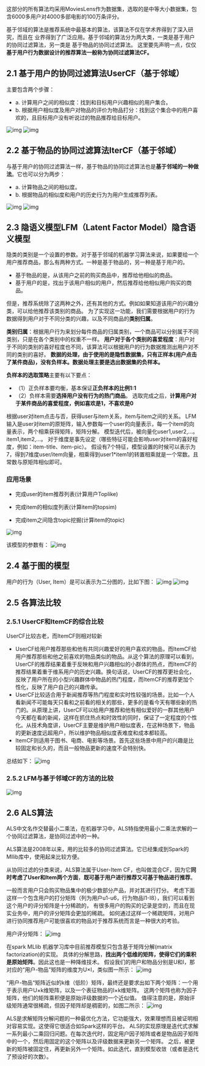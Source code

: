 这部分的所有算法均采用MoviesLens作为数据集，选取的是中等大小数据集，包含6000多用户对4000多部电影的100万条评分。

基于邻域的算法是推荐系统中最基本的算法，该算法不仅在学术界得到了深入研究，而且在 业界得到了广泛应用。基于邻域的算法分为两大类，一类是基于用户的协同过滤算法，另一类是 基于物品的协同过滤算法。
这里要先声明一点，仅仅**基于用户行为数据设计的推荐算法一般称为协同过滤算法CF。**

## 2.1 基于用户的协同过滤算法UserCF（基于邻域）
主要包含两个步骤：
* a. 计算用户之间的相似度：找到和目标用户兴趣相似的用户集合。
* b. 根据用户相似度及用户对物品的评价为物品打分：找到这个集合中的用户喜欢的，且目标用户没有听说过的物品推荐给目标用户。

![img](img/1.jpg)
![img](img/2.jpg)

## 2.2 基于物品的协同过滤算法IterCF（基于邻域）
与基于用户的协同过滤算法一样，基于物品的协同过滤算法也是**基于邻域的一种做法**。它也可以分为两步：
* a. 计算物品之间的相似度。
* b. 根据物品的相似度和用户的历史行为为用户生成推荐列表。

![img](img/3.jpg)
![img](img/4.jpg)

## 2.3 隐语义模型LFM（Latent Factor Model）隐含语义模型

隐类的类别是一个设置的参数。对于基于邻域的机器学习算法来说，如果要给一个用户推荐商品，那么有两种方式。一种是基于物品的，另一种是基于用户的。

* 基于物品的是，从该用户之前的购买商品中，推荐给他相似的商品。
* 基于用户的是，找出于该用户相似的用户，然后推荐给他相似用户购买的商品。

但是，推荐系统除了这两种之外，还有其他的方式。例如如果知道该用户的兴趣分类，可以给他推荐该类别的商品。
为了实现这一功能，我们需要根据用户的行为数据得到用户对于不同分类的兴趣，以及不同商品的**类别归属**。

**类别归属**：根据用户行为来划分每件商品的归属类别，一个商品可以分别属于不同类别，只是在各个类别中的权重不一样。
**用户对于各个类别的喜爱程度**：用户对于不同的类别的喜好程度也不同，该算法可以根据用户的行为数据推测出用户对不同的类别的喜好。
**数据的处理，由于使用的是隐性数据集，只有正样本(用户点击了某件商品)，没有负样本。数据处理主要是选出数据集的负样本。**

**负样本的选取策略**主要有以下要点：
* （1）正负样本要均衡，基本保证**正负样本的比例1:1**
* （2）负样本需要**选择用户没有行为的热门商品**。
选取完成之后，**计算用户对于某件商品的喜爱程度，例如喜欢是1，不喜欢是0**

根据user对item点击与否，获得user与item关系，item与item之间的关系。
LFM输入是user对item的原矩阵，输入参数每一个user的向量表示，每一个item的向量表示，两个相乘获得矩阵，矩阵分解。
模型迭代后，被向量化user1,user2,...。item1,item2,...。
对于维度是事先设定（哪些特征可能会影响user对item的喜好程度，例如：item-title、item-pic）。
假设有7个特征，模型设置的时候可以表示为7，得到7维度user/item向量，相乘得到user1*item1的转置相乘就是一个常数。且常数与原矩阵相似即可。

### 应用场景

* 完成user的item推荐列表(计算用户Toplike)

* 完成item的相似度列表(计算item的topsim)

* 完成item之间隐含topic挖掘(计算item的topic)

![img](img/5.jpg)

该模型的参数有：
![img](img/10.png)

## 2.4 基于图的模型
用户的行为（User, Item）是可以表示为二分图的，比如下图：
![img](img/6.png)
![img](img/7.jpg)

## 2.5 各算法比较

### 2.5.1 UserCF和ItemCF的综合比较

UserCF比较古老，而ItemCF则相对较新
* UserCF给用户推荐那些和他有共同兴趣爱好的用户喜欢的物品，而ItemCF给用户推荐那些和他之前喜欢的物品类似的物品。从这个算法的原理可以看到，UserCF的推荐结果着重于反映和用户兴趣相似的小群体的热点，而ItemCF的推荐结果着重于维系用户的历史兴趣。换句话说，UserCF的推荐更社会化，反映了用户所在的小型兴趣群体中物品的热门程度，而ItemCF的推荐更加个性化，反映了用户自己的兴趣传承。
* UserCF比较适合用于新闻推荐等热门程度和实时性较强的场景。比如一个人看新闻不可能每天只看和之前看的相关的那些，更多的是看今天有哪些新的热门的。从原理上讲，UserCF可以给用户推荐和他有相似爱好的一群其他用户今天都在看的新闻，这样在抓住热点和时效性的同时，保证了一定程度的个性化。从技术角度讲，UserCF主要是维护用户相似度表，在这种场景下，物品的更新速度远超用户，所以维护物品相似度表难度和成本都较高。
* ItemCF则适用于图书、电商、电影等场景。首先这些场景中用户的兴趣是比较固定和长久的，而且一般物品更新的速度不会特别快。

总结如下：
![img](img/8.png)

### 2.5.2 LFM与基于邻域CF的方法的比较
![img](img/9.jpg)

## 2.6 ALS算法

ALS中文名作交替最小二乘法，在机器学习中，ALS特指使用最小二乘法求解的一个协同过滤算法，是协同过滤中的一种。

ALS算法是2008年以来，用的比较多的协同过滤算法。它已经集成到Spark的Mllib库中，使用起来比较方便。

从协同过滤的分类来说，ALS算法属于User-Item CF，也叫做混合CF，因为它**同时考虑了User和Item两个方面**，**既可基于用户进行推荐又可基于物品进行推荐**。

一般而言用户只会购买物品集中的极少数部分产品，并对其进行打分。
考虑下面这样一个包含用户的打分矩阵（列为用户u1-u6，行为物品I1-I8），我们可以看到这个用户的评分矩阵是十分稀疏的，
有很多用户的购买的记录是空的，而且在现实业务中，用户的评分矩阵会更加的稀疏。
如何通过这样一个稀疏矩阵，对用户进行协同推荐用户可能很喜欢的物品对于推荐系统而言是一种很大的考验。

用户评分矩阵：
![img](img/11.png)

在spark MLlib 机器学习库中目前推荐模型只包含基于矩阵分解(matrix factorization)的实现。
具体的分解思路，**找出两个低维的矩阵，使得它们的乘积是原始矩阵**。因此这也是一种降维技术。
假设我们的用户和物品分别是U和I，那对应的“用户-物品”矩阵的维度为U×I，类似图一所示：
![img](img/12.png)

“用户-物品“矩阵近似的k维（低阶）矩阵，最终还是要求出如下两个矩阵：一个用于表示用户U×k维矩阵，以及一个表征物品的I×k维矩阵。
这两个矩阵也称为因子矩阵，他们的矩阵乘积便是原始评级数据的一个近似值。
值得注意的是，原始评级矩阵通常很稀疏，但因子矩阵却是稠密的，如图二所示：
![img](img/13.png)

ALS是求解矩阵分解问题的一种最优化方法，它功能强大，效果理想而且被证明相对容易实现。这使得它很适合如Spark这样的平台。
ALS的实现原理是迭代式求解一系列最小二乘回归问题。在每次迭代时，固定用户因子矩阵或者是物品因子矩阵中的一个，然后用固定的这个矩阵以及评级数据来更新另一个矩阵。
之后，被更新的矩阵被固定住，再更新另外一个矩阵。如此迭代，直到模型收敛（或者是迭代了预设好的次数）。